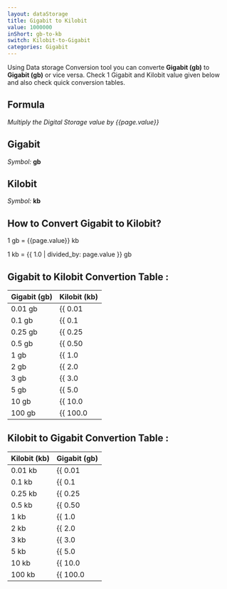 ```yaml
---
layout: dataStorage
title: Gigabit to Kilobit
value: 1000000
inShort: gb-to-kb
switch: Kilobit-to-Gigabit
categories: Gigabit
---
```


Using Data storage Conversion tool you can converte **Gigabit (gb)** to **Gigabit (gb)** or vice versa. Check 1 Gigabit and Kilobit value given below and also check quick conversion tables.

## Formula
*Multiply the Digital Storage value by {{page.value}}*

## Gigabit
*Symbol:* **gb**

## Kilobit
*Symbol:* **kb**

## How to Convert Gigabit to Kilobit?

1 gb = {{page.value}} kb

1 kb = {{ 1.0 | divided_by: page.value }} gb


## Gigabit to Kilobit Convertion Table :

| Gigabit (gb) | Kilobit (kb) |
| ---- | ---- |
| 0.01 gb | {{ 0.01 | times: page.value | round: 12 }} kb |
| 0.1 gb | {{ 0.1 | times: page.value | round: 12 }} kb |
| 0.25 gb | {{ 0.25 | times: page.value | round: 12 }} kb |
| 0.5 gb | {{ 0.50 | times: page.value | round: 12 }} kb |
| 1 gb | {{ 1.0 | times: page.value | round: 12 }} kb |
| 2 gb | {{ 2.0 | times: page.value | round: 12 }} kb |
| 3 gb | {{ 3.0 | times: page.value | round: 12 }} kb |
| 5 gb | {{ 5.0 | times: page.value | round: 12 }} kb |
| 10 gb | {{ 10.0 | times: page.value | round: 12 }} kb |
| 100 gb | {{ 100.0 | times: page.value | round: 12 }} kb |

## Kilobit to Gigabit Convertion Table :

| Kilobit (kb) | Gigabit (gb) |
| ---- | ---- |
| 0.01 kb | {{ 0.01 | divided_by: page.value | round: 12 }} gb |
| 0.1 kb | {{ 0.1 | divided_by: page.value | round: 12 }} gb |
| 0.25 kb | {{ 0.25 | divided_by: page.value | round: 12 }} gb |
| 0.5 kb | {{ 0.50 | divided_by: page.value | round: 12 }} gb |
| 1 kb | {{ 1.0 | divided_by: page.value | round: 12 }} gb |
| 2 kb | {{ 2.0 | divided_by: page.value | round: 12 }} gb |
| 3 kb | {{ 3.0 | divided_by: page.value | round: 12 }} gb |
| 5 kb | {{ 5.0 | divided_by: page.value | round: 12 }} gb |
| 10 kb | {{ 10.0 | divided_by: page.value | round: 12 }} gb |
| 100 kb | {{ 100.0 | divided_by: page.value | round: 12 }} gb |


<script>
document.getElementById('selectInput')[10].selected = true
document.getElementById('selectOutput')[2].selected = true
</script>

